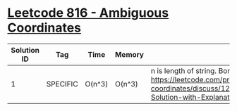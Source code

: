 # [Leetcode 816 - Ambiguous Coordinates](https://leetcode.com/problems/ambiguous-coordinates/)

| Solution ID | Tag | Time | Memory | Note |
| ----------- | --- | ---- | ------ | ---- |
| 1 | SPECIFIC | O(n^3) | O(n^3) | n is length of string. Borrow from: https://leetcode.com/problems/ambiguous-coordinates/discuss/123851/C%2B%2BJavaPython-Solution-with-Explanation |